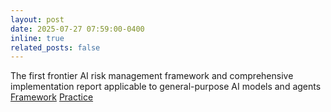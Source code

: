 ```yaml
---
layout: post
date: 2025-07-27 07:59:00-0400
inline: true
related_posts: false
---
```



The first frontier AI risk management framework and comprehensive implementation report applicable to general-purpose AI models and agents [Framework](https://research.ai45.shlab.org.cn/safework-f1-framework.pdf) [Practice](https://arxiv.org/pdf/2507.16534)
